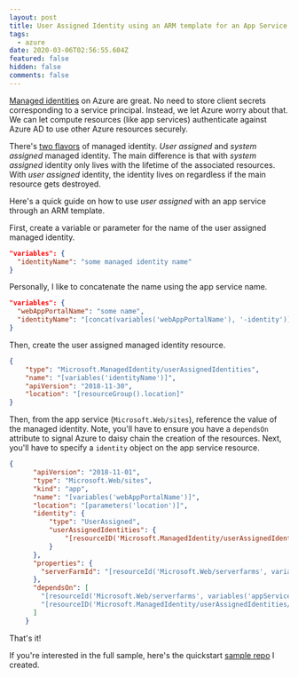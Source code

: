 ```yaml
---
layout: post
title: User Assigned Identity using an ARM template for an App Service
tags:
  - azure
date: 2020-03-06T02:56:55.604Z
featured: false
hidden: false
comments: false
---
```

[Managed identities](https://docs.microsoft.com/en-us/azure/active-directory/managed-identities-azure-resources/overview) on Azure are great. No need to store client secrets corresponding to a service principal. Instead, we let Azure worry about that. We can let compute resources (like app services) authenticate against Azure AD to use other Azure resources securely. 

There's [two flavors](https://docs.microsoft.com/en-us/azure/active-directory/managed-identities-azure-resources/overview#how-does-the-managed-identities-for-azure-resources-work) of managed identity. *User assigned* and *system assigned* managed identity. The main difference is that with *system assigned* identity only lives with the lifetime of the associated resources. With *user assigned* identity, the identity lives on regardless if the main resource gets destroyed. 

Here's a quick guide on how to use *user assigned* with an app service through an ARM template.

<!--more-->

First, create a variable or parameter for the name of the user assigned managed identity.

```json
"variables": {
  "identityName": "some managed identity name"
}
```

Personally, I like to concatenate the name using the app service name.

```json
"variables": {
  "webAppPortalName": "some name",
  "identityName": "[concat(variables('webAppPortalName'), '-identity')]"
}
```

Then, create the user assigned managed identity resource. 

```json
{
    "type": "Microsoft.ManagedIdentity/userAssignedIdentities",
    "name": "[variables('identityName')]",
    "apiVersion": "2018-11-30",
    "location": "[resourceGroup().location]"
}
```

Then, from the app service (`Microsoft.Web/sites`), reference the value of the managed identity. Note, you'll have to ensure you have a `dependsOn` attribute to signal Azure to daisy chain the creation of the resources. Next, you'll have to specify a `identity` object on the app service resource.

```json
{
      "apiVersion": "2018-11-01",
      "type": "Microsoft.Web/sites",
      "kind": "app",
      "name": "[variables('webAppPortalName')]",
      "location": "[parameters('location')]",
      "identity": {
          "type": "UserAssigned",
          "userAssignedIdentities": {
              "[resourceID('Microsoft.ManagedIdentity/userAssignedIdentities/',variables('identityName'))]": {}
          }
      },
      "properties": {
        "serverFarmId": "[resourceId('Microsoft.Web/serverfarms', variables('appServicePlanName'))]"
      },
      "dependsOn": [
        "[resourceId('Microsoft.Web/serverfarms', variables('appServicePlanName'))]",
        "[resourceID('Microsoft.ManagedIdentity/userAssignedIdentities/',variables('identityName'))]"
      ]
    }
```

That's it!

If you're interested in the full sample, here's the quickstart [sample repo](https://github.com/fgauna12/AzureQuickstartUserAssignedManagedIdentity) I created.
